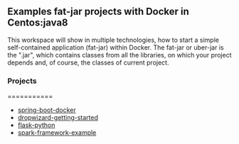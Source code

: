 ## Examples fat-jar projects with Docker in Centos:java8
 This workspace will show in multiple technologies, how to start a simple self-contained application (fat-jar) within Docker.
 The fat-jar or uber-jar is the ".jar", which contains classes from all the libraries, on which your project depends and, of course, the classes of current project.

### Projects
===========

 * [spring-boot-docker](https://github.com/roncat/hellodocker/tree/master/spring-boot-docker)
 * [dropwizard-getting-started](https://github.com/roncat/hellodocker/tree/master/dropwizard-getting-started)
 * [flask-python](https://github.com/roncat/hellodocker/tree/master/python-docker/flask-app)
 * [spark-framework-example](https://github.com/roncat/hellodocker/tree/master/spark-example-build)

